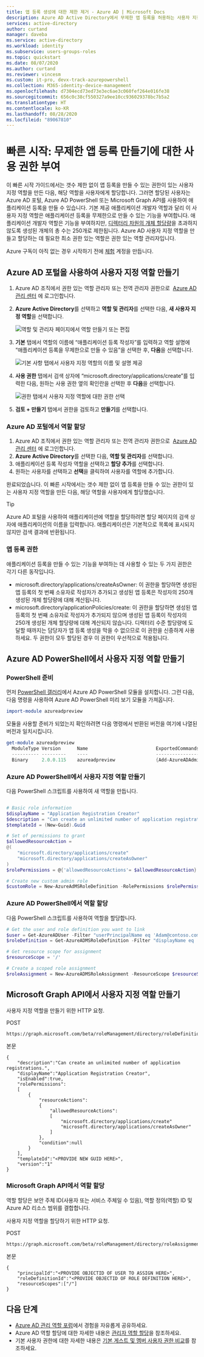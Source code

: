 ```yaml
---
title: 앱 등록 생성에 대한 제한 제거 - Azure AD | Microsoft Docs
description: Azure AD Active Directory에서 무제한 앱 등록을 허용하는 사용자 지정 역할을 할당합니다.
services: active-directory
author: curtand
manager: daveba
ms.service: active-directory
ms.workload: identity
ms.subservice: users-groups-roles
ms.topic: quickstart
ms.date: 08/07/2020
ms.author: curtand
ms.reviewer: vincesm
ms.custom: it-pro, devx-track-azurepowershell
ms.collection: M365-identity-device-management
ms.openlocfilehash: d7304ecd73ed73e3ec6ae3c060fef264e016fe38
ms.sourcegitcommit: 656c0c38cf550327a9ee10cc936029378bc7b5a2
ms.translationtype: HT
ms.contentlocale: ko-KR
ms.lasthandoff: 08/28/2020
ms.locfileid: "89067810"
---
```

# <a name="quickstart-grant-permission-to-create-unlimited-app-registrations"></a>빠른 시작: 무제한 앱 등록 만들기에 대한 사용 권한 부여

이 빠른 시작 가이드에서는 갯수 제한 없이 앱 등록을 만들 수 있는 권한이 있는 사용자 지정 역할을 만든 다음, 해당 역할을 사용자에게 할당합니다. 그러면 할당된 사용자는 Azure AD 포털, Azure AD PowerShell 또는 Microsoft Graph API를 사용하여 애플리케이션 등록을 만들 수 있습니다. 기본 제공 애플리케이션 개발자 역할과 달리 이 사용자 지정 역할은 애플리케이션 등록을 무제한으로 만들 수 있는 기능을 부여합니다. 애플리케이션 개발자 역할은 기능을 부여하지만, [디렉터리 차원의 개체 할당량](directory-service-limits-restrictions.md)을 초과하지 않도록 생성된 개체의 총 수는 250개로 제한됩니다. Azure AD 사용자 지정 역할을 만들고 할당하는 데 필요한 최소 권한 있는 역할은 권한 있는 역할 관리자입니다.

Azure 구독이 아직 없는 경우 시작하기 전에 [체험](https://azure.microsoft.com/free/) 계정을 만듭니다.

## <a name="create-a-custom-role-using-the-azure-ad-portal"></a>Azure AD 포털을 사용하여 사용자 지정 역할 만들기

1. Azure AD 조직에서 권한 있는 역할 관리자 또는 전역 관리자 권한으로  [Azure AD 관리 센터](https://aad.portal.azure.com) 에 로그인합니다.
1. **Azure Active Directory**를 선택하고 **역할 및 관리자**를 선택한 다음, **새 사용자 지정 역할**을 선택합니다.

    ![역할 및 관리자 페이지에서 역할 만들기 또는 편집](./media/roles-create-custom/new-custom-role.png)

1. **기본** 탭에서 역할의 이름에 “애플리케이션 등록 작성자”를 입력하고 역할 설명에 “애플리케이션 등록을 무제한으로 만들 수 있음”을 선택한 후, **다음**을 선택합니다.

    ![기본 사항 탭에서 사용자 지정 역할의 이름 및 설명 제공](./media/roles-quickstart-app-registration-limits/basics-tab.png)

1. **사용 권한** 탭에서 검색 상자에 “microsoft.directory/applications/create”를 입력한 다음, 원하는 사용 권한 옆의 확인란을 선택한 후 **다음**을 선택합니다.

    ![권한 탭에서 사용자 지정 역할에 대한 권한 선택](./media/roles-quickstart-app-registration-limits/permissions-tab.png)

1. **검토 + 만들기** 탭에서 권한을 검토하고 **만들기**를 선택합니다.

### <a name="assign-the-role-in-the-azure-ad-portal"></a>Azure AD 포털에서 역할 할당

1. Azure AD 조직에서 권한 있는 역할 관리자 또는 전역 관리자 권한으로  [Azure AD 관리 센터](https://aad.portal.azure.com) 에 로그인합니다.
1. **Azure Active Directory**를 선택한 다음, **역할 및 관리자**를 선택합니다.
1. 애플리케이션 등록 작성자 역할을 선택하고 **할당 추가**를 선택합니다.
1. 원하는 사용자를 선택하고 **선택**을 클릭하여 사용자를 역할에 추가합니다.

완료되었습니다. 이 빠른 시작에서는 갯수 제한 없이 앱 등록을 만들 수 있는 권한이 있는 사용자 지정 역할을 만든 다음, 해당 역할을 사용자에게 할당했습니다.

> [!TIP]
> Azure AD 포털을 사용하여 애플리케이션에 역할을 할당하려면 할당 페이지의 검색 상자에 애플리케이션의 이름을 입력합니다. 애플리케이션은 기본적으로 목록에 표시되지 않지만 검색 결과에 반환됩니다.

### <a name="app-registration-permissions"></a>앱 등록 권한

애플리케이션 등록을 만들 수 있는 기능을 부여하는 데 사용할 수 있는 두 가지 권한은 각기 다른 동작입니다.

- microsoft.directory/applications/createAsOwner: 이 권한을 할당하면 생성된 앱 등록의 첫 번째 소유자로 작성자가 추가되고 생성된 앱 등록은 작성자의 250개 생성된 개체 할당량에 대해 계산됩니다.
- microsoft.directory/applicationPolicies/create: 이 권한을 할당하면 생성된 앱 등록의 첫 번째 소유자로 작성자가 추가되지 않으며 생성된 앱 등록이 작성자의 250개 생성된 개체 할당량에 대해 계산되지 않습니다. 디렉터리 수준 할당량에 도달할 때까지는 담당자가 앱 등록 생성을 막을 수 없으므로 이 권한을 신중하게 사용하세요. 두 권한이 모두 할당된 경우 이 권한이 우선적으로 적용됩니다.

## <a name="create-a-custom-role-in-azure-ad-powershell"></a>Azure AD PowerShell에서 사용자 지정 역할 만들기

### <a name="prepare-powershell"></a>PowerShell 준비

먼저 [PowerShell 갤러리](https://www.powershellgallery.com/packages/AzureADPreview/2.0.0.17)에서 Azure AD PowerShell 모듈을 설치합니다. 그런 다음, 다음 명령을 사용하여 Azure AD PowerShell 미리 보기 모듈을 가져옵니다.

```powershell
import-module azureadpreview
```

모듈을 사용할 준비가 되었는지 확인하려면 다음 명령에서 반환된 버전을 여기에 나열된 버전과 일치시킵니다.

```powershell
get-module azureadpreview
  ModuleType Version      Name                         ExportedCommands
  ---------- ---------    ----                         ----------------
  Binary     2.0.0.115    azureadpreview               {Add-AzureADAdministrati...}
```

### <a name="create-the-custom-role-in-azure-ad-powershell"></a>Azure AD PowerShell에서 사용자 지정 역할 만들기

다음 PowerShell 스크립트를 사용하여 새 역할을 만듭니다.

```powershell

# Basic role information
$displayName = "Application Registration Creator"
$description = "Can create an unlimited number of application registrations."
$templateId = (New-Guid).Guid

# Set of permissions to grant
$allowedResourceAction =
@(
    "microsoft.directory/applications/create"
    "microsoft.directory/applications/createAsOwner"
)
$rolePermissions = @{'allowedResourceActions'= $allowedResourceAction}

# Create new custom admin role
$customRole = New-AzureAdMSRoleDefinition -RolePermissions $rolePermissions -DisplayName $displayName -Description $description -TemplateId $templateId -IsEnabled $true
```

### <a name="assign-the-role-in-azure-ad-powershell"></a>Azure AD PowerShell에서 역할 할당

다음 PowerShell 스크립트를 사용하여 역할을 할당합니다.

```powershell
# Get the user and role definition you want to link
$user = Get-AzureADUser -Filter "userPrincipalName eq 'Adam@contoso.com'"
$roleDefinition = Get-AzureADMSRoleDefinition -Filter "displayName eq 'Application Registration Creator'"

# Get resource scope for assignment
$resourceScope = '/'

# Create a scoped role assignment
$roleAssignment = New-AzureADMSRoleAssignment -ResourceScope $resourceScope -RoleDefinitionId $roleDefinition.Id -PrincipalId $user.objectId
```

## <a name="create-a-custom-role-in-the-microsoft-graph-api"></a>Microsoft Graph API에서 사용자 지정 역할 만들기

사용자 지정 역할을 만들기 위한 HTTP 요청.

POST

``` HTTP
https://graph.microsoft.com/beta/roleManagement/directory/roleDefinitions
```

본문

```HTTP
{
    "description":"Can create an unlimited number of application registrations.",
    "displayName":"Application Registration Creator",
    "isEnabled":true,
    "rolePermissions":
    [
        {
            "resourceActions":
            {
                "allowedResourceActions":
                [
                    "microsoft.directory/applications/create"
                    "microsoft.directory/applications/createAsOwner"
                ]
            },
            "condition":null
        }
    ],
    "templateId":"<PROVIDE NEW GUID HERE>",
    "version":"1"
}
```

### <a name="assign-the-role-in-the-microsoft-graph-api"></a>Microsoft Graph API에서 역할 할당

역할 할당은 보안 주체 ID(사용자 또는 서비스 주체일 수 있음), 역할 정의(역할) ID 및 Azure AD 리소스 범위를 결합합니다.

사용자 지정 역할을 할당하기 위한 HTTP 요청.

POST

``` HTTP
https://graph.microsoft.com/beta/roleManagement/directory/roleAssignments
```

본문

``` HTTP
{
    "principalId":"<PROVIDE OBJECTID OF USER TO ASSIGN HERE>",
    "roleDefinitionId":"<PROVIDE OBJECTID OF ROLE DEFINITION HERE>",
    "resourceScopes":["/"]
}
```

## <a name="next-steps"></a>다음 단계

- [Azure AD 관리 역할 포럼](https://feedback.azure.com/forums/169401-azure-active-directory?category_id=166032)에서 경험을 자유롭게 공유하세요.
- Azure AD 역할 할당에 대한 자세한 내용은 [관리자 역할 할당](directory-assign-admin-roles.md)을 참조하세요.
- 기본 사용자 권한에 대한 자세한 내용은 [기본 게스트 및 멤버 사용자 권한 비교](../fundamentals/users-default-permissions.md)를 참조하세요.
